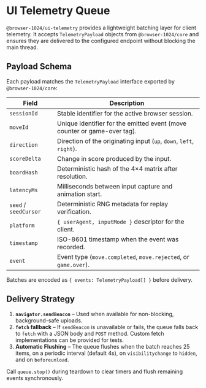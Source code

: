 # UI Telemetry Queue

`@browser-1024/ui-telemetry` provides a lightweight batching layer for client telemetry.
It accepts `TelemetryPayload` objects from `@browser-1024/core` and ensures they are
delivered to the configured endpoint without blocking the main thread.

## Payload Schema

Each payload matches the `TelemetryPayload` interface exported by `@browser-1024/core`:

| Field | Description |
| --- | --- |
| `sessionId` | Stable identifier for the active browser session. |
| `moveId` | Unique identifier for the emitted event (move counter or game-over tag). |
| `direction` | Direction of the originating input (`up`, `down`, `left`, `right`). |
| `scoreDelta` | Change in score produced by the input. |
| `boardHash` | Deterministic hash of the 4×4 matrix after resolution. |
| `latencyMs` | Milliseconds between input capture and animation start. |
| `seed` / `seedCursor` | Deterministic RNG metadata for replay verification. |
| `platform` | `{ userAgent, inputMode }` descriptor for the client. |
| `timestamp` | ISO-8601 timestamp when the event was recorded. |
| `event` | Event type (`move.completed`, `move.rejected`, or `game.over`). |

Batches are encoded as `{ events: TelemetryPayload[] }` before delivery.

## Delivery Strategy

1. **`navigator.sendBeacon`** – Used when available for non-blocking, background-safe uploads.
2. **`fetch` fallback** – If `sendBeacon` is unavailable or fails, the queue falls back to `fetch`
   with a JSON body and `POST` method. Custom fetch implementations can be provided for tests.
3. **Automatic Flushing** – The queue flushes when the batch reaches 25 items, on a periodic
   interval (default 4s), on `visibilitychange` to `hidden`, and on `beforeunload`.

Call `queue.stop()` during teardown to clear timers and flush remaining events synchronously.
